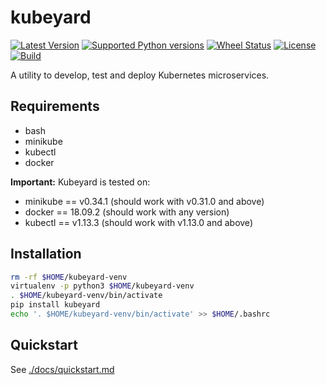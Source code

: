 # kubeyard
[![Latest Version](https://img.shields.io/pypi/v/kubeyard.svg)](https://pypi.python.org/pypi/kubeyard/)
[![Supported Python versions](https://img.shields.io/pypi/pyversions/kubeyard.svg)](https://pypi.python.org/pypi/kubeyard/)
[![Wheel Status](https://img.shields.io/pypi/wheel/kubeyard.svg)](https://pypi.python.org/pypi/kubeyard/)
[![License](https://img.shields.io/pypi/l/kubeyard.svg)](https://github.com/socialwifi/kubeyard/blob/master/LICENSE)
[![Build](https://img.shields.io/circleci/project/github/socialwifi/kubeyard/master.svg)](https://circleci.com/gh/socialwifi/kubeyard)


A utility to develop, test and deploy Kubernetes microservices.

## Requirements

- bash
- minikube
- kubectl
- docker

**Important:** Kubeyard is tested on:

- minikube == v0.34.1 (should work with v0.31.0 and above)
- docker == 18.09.2 (should work with any version)
- kubectl == v1.13.3 (should work with v1.13.0 and above)

## Installation

```bash
rm -rf $HOME/kubeyard-venv
virtualenv -p python3 $HOME/kubeyard-venv
. $HOME/kubeyard-venv/bin/activate
pip install kubeyard
echo '. $HOME/kubeyard-venv/bin/activate' >> $HOME/.bashrc
```

## Quickstart

See [./docs/quickstart.md](https://github.com/socialwifi/kubeyard/blob/master/docs/quickstart.md)
